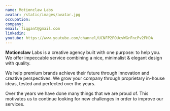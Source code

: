```yaml
---
name: Motionclaw Labs
avatar: /static/images/avatar.jpg
occupation:
company:
email: fiqgant@gmail.com
linkedin:
youtube: https://www.youtube.com/channel/UCNFP2FOUcvWGrFncPv2FHDA
---
```


**Motionclaw** Labs is a creative agency built with one purpose: to help you. We offer impeccable service combining a nice, minimalist & elegant design with quality.

We help premium brands achieve their future through innovation and creative perspectives. We grow your company through proprietary in-house ideas, tested and perfected over the years.

Over the years we have done many things that we are proud of. This motivates us to continue looking for new challenges in order to improve our services.
